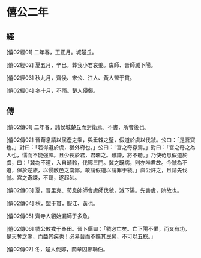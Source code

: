 # 僖公二年

## 經 <a name="05Xi02Jing"></a>

<a name="05Xi02Jing01">[僖02經01]</a> 二年春，王正月。城楚丘。

<a name="05Xi02Jing02">[僖02經02]</a> 夏五月，辛巳，葬我小君哀姜。虞師、晉師滅下陽。

<a name="05Xi02Jing03">[僖02經03]</a> 秋九月，齊侯、宋公、江人、黃人盟于貫。

<a name="05Xi02Jing04">[僖02經04]</a> 冬十月，不雨。楚人侵鄭。

## 傳 <a name="05Xi02Zhuan"></a>

<a name="05Xi02Zhuan01">[僖02傳01]</a> 二年春，諸侯城楚丘而封衛焉。不書，所會後也。

<a name="05Xi02Zhuan02">[僖02傳02]</a> 晉荀息請以屈產之乘，與垂棘之璧，假道於虞以伐虢。公曰：「是吾寶也。」對曰：「若得道於虞，猶外府也。」公曰：「宮之奇存焉。」對曰：「宮之奇之為人也，懦而不能強諫。且少長於君，君暱之。雖諫，將不聽。」乃使荀息假道於虞，曰：「冀為不道，入自顛軨，伐鄍三門。冀之既病，則亦唯君故。今虢為不道，保於逆旅，以侵敝邑之南鄙。敢請假道以請罪于虢。」虞公許之，且請先伐虢。宮之奇諫，不聽，遂起師。

<a name="05Xi02Zhuan03">[僖02傳03]</a> 夏，晉里克、荀息帥師會虞師伐虢，滅下陽。先書虞，賄故也。

<a name="05Xi02Zhuan04">[僖02傳04]</a> 秋，盟于貫，服江、黃也。

<a name="05Xi02Zhuan05">[僖02傳05]</a> 齊寺人貂始漏師于多魚。

<a name="05Xi02Zhuan06">[僖02傳06]</a> 虢公敗戎于桑田。晉卜偃曰：「虢必亡矣。亡下陽不懼，而又有功，是天奪之鑒，而益其疾也！必易晉而不撫其民矣，不可以五稔。」

<a name="05Xi02Zhuan07">[僖02傳07]</a> 冬，楚人伐鄭，鬬章囚鄭聃伯。

